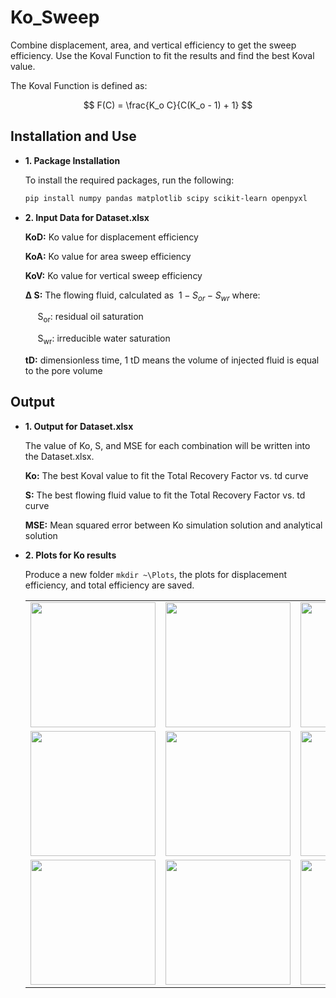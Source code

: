 # Ko_Sweep

Combine displacement, area, and vertical efficiency to get the sweep efficiency. Use the Koval Function to fit the results and find the best Koval value.

The Koval Function is defined as:

$$
F(C) = \frac{K_o C}{C(K_o - 1) + 1}
$$

## Installation and Use

- **1. Package Installation**

   To install the required packages, run the following:

   ```bash
   pip install numpy pandas matplotlib scipy scikit-learn openpyxl

- **2. Input Data for Dataset.xlsx**
   
   **KoD:** Ko value for displacement efficiency

   **KoA:** Ko value for area sweep efficiency

   **KoV:** Ko value for vertical sweep efficiency
   
   **&#916; S:** The flowing fluid, calculated as $\ 1 - S_{or} - S_{wr}$ where:
  
  &nbsp;&nbsp;&nbsp;&nbsp; S<sub>or</sub>: residual oil saturation
  
  &nbsp;&nbsp;&nbsp;&nbsp; S<sub>wr</sub>: irreducible water saturation

  **tD:** dimensionless time, 1 tD means the volume of injected fluid is equal to the pore volume

## Output ##

- **1. Output for Dataset.xlsx**

  The value of Ko, S, and MSE for each combination will be written into the Dataset.xlsx.
  
   **Ko:** The best Koval value to fit the Total Recovery Factor vs. td curve

   **S:** The best flowing fluid value to fit the Total Recovery Factor vs. td curve

   **MSE:** Mean squared error between Ko simulation solution and analytical solution
  

- **2. Plots for Ko results**

  Produce a new folder `mkdir ~\Plots`, the plots for displacement efficiency, and total efficiency are saved.
  
  <table>
    <tr>
      <td><img src="./Examples/exa1-1.jpg" width="200"></td>
      <td><img src="./Examples/exa1-2.jpg" width="200"></td>
      <td><img src="./Examples/exa1-3.jpg" width="200"></td>
    </tr>
    <tr>
      <td><img src="./Examples/exa2-1.jpg" width="200"></td>
      <td><img src="./Examples/exa2-2.jpg" width="200"></td>
      <td><img src="./Examples/exa2-3.jpg" width="200"></td>
    </tr>
    <tr>
      <td><img src="./Examples/exa3-1.jpg" width="200"></td>
      <td><img src="./Examples/exa3-2.jpg" width="200"></td>
      <td><img src="./Examples/exa3-3.jpg" width="200"></td>
    </tr>
  </table>


  

